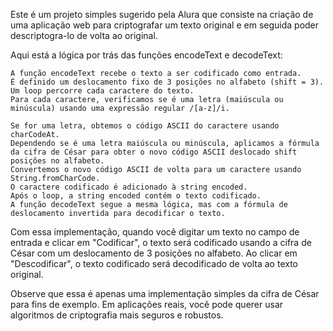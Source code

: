 Este é um projeto simples sugerido pela Alura que consiste na criação de uma aplicação web para criptografar um texto original e em seguida poder descriptogra-lo de volta ao original.

Aqui está a lógica por trás das funções encodeText e decodeText:

    A função encodeText recebe o texto a ser codificado como entrada.
    É definido um deslocamento fixo de 3 posições no alfabeto (shift = 3).
    Um loop percorre cada caractere do texto.
    Para cada caractere, verificamos se é uma letra (maiúscula ou minúscula) usando uma expressão regular /[a-z]/i.

    Se for uma letra, obtemos o código ASCII do caractere usando charCodeAt.
    Dependendo se é uma letra maiúscula ou minúscula, aplicamos a fórmula da cifra de César para obter o novo código ASCII deslocado shift posições no alfabeto.
    Convertemos o novo código ASCII de volta para um caractere usando String.fromCharCode.
    O caractere codificado é adicionado à string encoded.
    Após o loop, a string encoded contém o texto codificado.
    A função decodeText segue a mesma lógica, mas com a fórmula de deslocamento invertida para decodificar o texto.

Com essa implementação, quando você digitar um texto no campo de entrada e clicar em "Codificar", o texto será codificado usando a cifra de César com um deslocamento de 3 posições no alfabeto.
Ao clicar em "Descodificar", o texto codificado será decodificado de volta ao texto original.

Observe que essa é apenas uma implementação simples da cifra de César para fins de exemplo. Em aplicações reais, você pode querer usar algoritmos de criptografia mais seguros e robustos.
